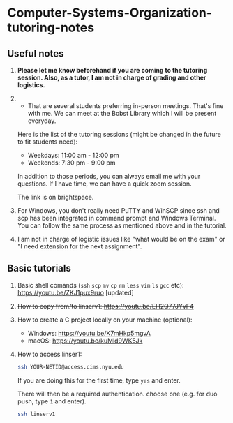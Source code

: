 # Computer-Systems-Organization-tutoring-notes

## Useful notes

1. **Please let me know beforehand if you are coming to the tutoring session. Also, as a tutor, I am not in charge of grading and other logistics.**
1. - That are several students preferring in-person meetings. That's fine with me. We can meet at the Bobst Library which I will be present everyday.

    Here is the list of the tutoring sessions (might be changed in the future to fit students need):

    - Weekdays: 11:00 am - 12:00 pm
    - Weekends: 7:30 pm - 9:00 pm

    In addition to those periods, you can always email me with your questions. If I have time, we can have a quick zoom session.

    The link is on brightspace.

1. For Windows, you don't really need PuTTY and WinSCP since ssh and scp has been integrated in command prompt and Windows Terminal. You can follow the same process as mentioned above and in the tutorial.

1. I am not in charge of logistic issues like "what would be on the exam" or "I need extension for the next assignment".

## Basic tutorials

1. Basic shell comands (`ssh` `scp` `mv` `cp` `rm` `less` `vim` `ls` `gcc` etc): <https://youtu.be/ZKJ1pux9ruo> [updated]

1. ~~How to copy from/to linserv1:
<https://youtu.be/EH2Q77JYvF4>~~

2. How to create a C project locally on your machine (optional):
    - Windows: <https://youtu.be/K7mHkp5mgvA>
    - macOS: <https://youtu.be/kuMld9WK5Jk>

3. How to access linser1:

    ```bash
    ssh YOUR-NETID@access.cims.nyu.edu
    ```

    If you are doing this for the first time, type `yes` and enter.

    There will then be a required authentication. choose one (e.g. for duo push, type `1` and enter).

    ```bash
    ssh linserv1
    ```
